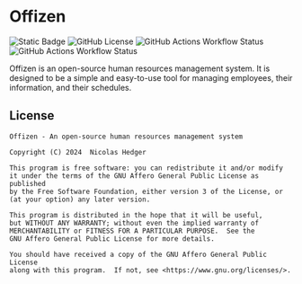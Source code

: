 # Offizen

![Static Badge](https://img.shields.io/badge/swiss%20made-ff0000?style=flat&logo=data%3Aimage%2Fsvg%2Bxml%3Bbase64%2CPD94bWwgdmVyc2lvbj0iMS4wIiBlbmNvZGluZz0idXRmLTgiPz4KPHN2ZyB2aWV3Qm94PSIwIDAgMzIgMzIiIHdpZHRoPSIzMnB4IiBoZWlnaHQ9IjMycHgiIHhtbG5zPSJodHRwOi8vd3d3LnczLm9yZy8yMDAwL3N2ZyI%2BCiAgPHBhdGggZD0ibTEzIDZoNnY3aDd2NmgtN3Y3aC02di03aC03di02aDd6IiBmaWxsPSIjZmZmIi8%2BCjwvc3ZnPg%3D%3D&labelColor=ff0000&color=27272a)
![GitHub License](https://img.shields.io/github/license/offizen/offizen?labelColor=%2327272a&color=blue)
![GitHub Actions Workflow Status](https://img.shields.io/github/actions/workflow/status/offizen/offizen/integrate-backend.yaml?style=flat&labelColor=27272a&label=Integrate%20(backend))
![GitHub Actions Workflow Status](https://img.shields.io/github/actions/workflow/status/offizen/offizen/integrate-frontend.yaml?style=flat&labelColor=27272a&label=Integrate%20(frontend))

Offizen is an open-source human resources management system. It is designed to be a simple and easy-to-use tool for managing employees, their information, and their schedules.

## License

```plaintext
Offizen - An open-source human resources management system

Copyright (C) 2024  Nicolas Hedger

This program is free software: you can redistribute it and/or modify
it under the terms of the GNU Affero General Public License as published
by the Free Software Foundation, either version 3 of the License, or
(at your option) any later version.

This program is distributed in the hope that it will be useful,
but WITHOUT ANY WARRANTY; without even the implied warranty of
MERCHANTABILITY or FITNESS FOR A PARTICULAR PURPOSE.  See the
GNU Affero General Public License for more details.

You should have received a copy of the GNU Affero General Public License
along with this program.  If not, see <https://www.gnu.org/licenses/>.
```